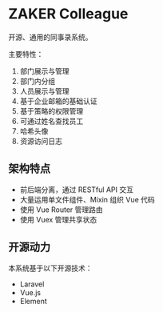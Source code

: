 # ZAKER Colleague

开源、通用的同事录系统。

主要特性：

1. 部门展示与管理
2. 部门内分组
3. 人员展示与管理
4. 基于企业邮箱的基础认证
5. 基于策略的权限管理
6. 可通过姓名查找员工
7. 哈希头像
8. 资源访问日志

## 架构特点

- 前后端分离，通过 RESTful API 交互
- 大量运用单文件组件、Mixin 组织 Vue 代码
- 使用 Vue Router 管理路由
- 使用 Vuex 管理共享状态

## 开源动力

本系统基于以下开源技术：

- Laravel
- Vue.js
- Element
